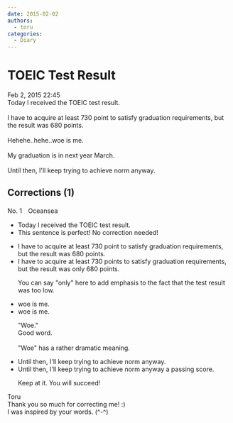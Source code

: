 ```yaml
---
date: 2015-02-02
authors:
  - toru
categories:
  - Diary
---
```


<h1 id="subject_show">TOEIC Test Result</h1>
<div class="date">Feb 2, 2015 22:45</div>
<div id="post"><div id="body_show_ori">
Today I received the TOEIC test result.<br/><br/>I have to acquire at least 730 point to satisfy graduation requirements, but the result was 680 points.<br/><br/>Hehehe..hehe..woe is me.<br/><br/>My graduation is in next year March.<br/><br/>Until then, I'll keep trying to achieve norm anyway.
</div></div>

<!-- more -->


## Corrections (1)
<div id="block"><div class="first_name"> No. 1　<span class="just_name">Oceansea</span></div><div id="block2">
<ul class="correction_field">
<li class="incorrect">Today I received the TOEIC test result.</li>
<li class="corrected perfect">This sentence is perfect! No correction needed!</li>
</ul>
<ul class="correction_field">
<li class="incorrect">I have to acquire at least 730 point to satisfy graduation requirements, but the result was 680 points.</li>
<li class="corrected correct">
I have to acquire at least 730 point<span class="f_red">s</span> to satisfy graduation requirements, but the result was <span class="f_gray">only</span> 680 points.
<p class="correction_comment">You can say "only" here to add emphasis to the fact that the test result was too low.</p>
</li>
</ul>
<ul class="correction_field">
<li class="incorrect">woe is me.</li>
<li class="corrected correct">
woe is me.
<p class="correction_comment">"Woe."<br/>Good word.<br/><br/>"Woe" has a rather dramatic meaning.</p>
</li>
</ul>
<ul class="correction_field">
<li class="incorrect">Until then, I'll keep trying to achieve norm anyway.</li>
<li class="corrected correct">
Until then, I'll keep trying to achieve <span class="f_gray"><span class="sline">norm anyway</span></span> <span class="f_blue">a passing score</span>.
<p class="correction_comment">Keep at it. You will succeed!</p>
</li>
</ul>
</div><div class="name"><span class="just_name">Toru</span><br>
Thank you so much for correcting me! :)<br/>I was inspired by your words. (^-^)
</div>
</div>
